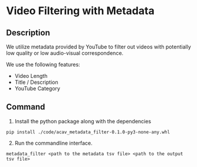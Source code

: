 # Video Filtering with Metadata

## Description

We utilize metadata provided by YouTube to filter out videos with potentially low quality or low audio-visual correspondence.

We use the following features:
- Video Length
- Title / Description
- YouTube Category

## Command

1. Install the python package along with the dependencies

`pip install ./code/acav_metadata_filter-0.1.0-py3-none-any.whl`

2. Run the commandline interface.

`metadata_filter <path to the metadata tsv file> <path to the output tsv file>`
